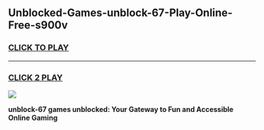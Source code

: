 
## Unblocked-Games-unblock-67-Play-Online-Free-s900v
<h3>
<a href="https://premium76.site?title=unblock-67&ref=26A">CLICK TO PLAY</a></h3>
<hr>

<h3>
<a href="https://premium76.site?title=unblock-67&ref=26A">CLICK 2 PLAY</a>
  
</h3>

<a href="https://premium76.site?title=unblock-67&ref=26A"><img src="https://clearcache.store/games.png"></a>


**unblock-67 games unblocked: Your Gateway to Fun and Accessible Online Gaming**
